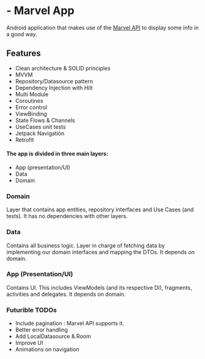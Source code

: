 # - Marvel App

Android application that makes use of the [Marvel API](https://developer.marvel.com/docs) to display some info in a good way.

## Features

- Clean architecture & SOLID principles
- MVVM
- Repository/Datasource pattern
- Dependency Injection with Hilt
- Multi Module
- Coroutines
- Error control
- ViewBinding
- State Flows & Channels
- UseCases unit tests
- Jetpack Navigatión
- Retrofit

#### The app is divided in three main layers:
 - App (presentation/UI)
 - Data
 - Domain

### Domain
Layer that contains app entities, repository interfaces and Use Cases (and tests). It has no dependencies with other layers.

### Data
Contains all business logic. Layer in charge of fetching data by implementing our domain interfaces and mapping the DTOs. It depends on domain.

### App (Presentation/UI)
Contains UI. This includes ViewModels (and its respective DI), fragments, activities and delegates. It depends on domain.

### Futurible TODOs
- Include pagination : Marvel API supports it.
- Better error handling
- Add LocalDatasource & Room
- Improve UI
- Animations on navigation
